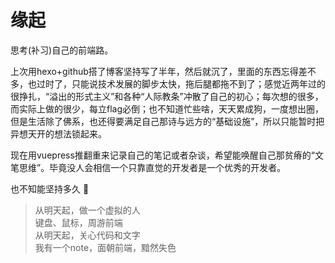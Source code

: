 # 缘起
思考(补习)自己的前端路。

上次用hexo+github搭了博客坚持写了半年，然后就沉了，里面的东西忘得差不多，也过时了，只能说技术发展的脚步太快，拖后腿都拖不到了；感觉近两年过的很挣扎，“溢出的形式主义”和各种“人际教条”冲散了自己的初心；每次想的很多，而实际上做的很少，每立flag必倒；也不知道忙些啥，天天累成狗，一度想出圈，但是生活除了佛系，也还得要满足自己那诗与远方的“基础设施”，所以只能暂时把异想天开的想法锁起来。

现在用vuepress推翻重来记录自己的笔记或者杂谈，希望能唤醒自己那贫瘠的“文笔思维”。毕竟没人会相信一个只靠直觉的开发者是一个优秀的开发者。

也不知能坚持多久 :see_no_evil:

> 从明天起，做一个虚拟的人<br>
> 键盘、鼠标，周游前端<br>
> 从明天起，关心代码和文字<br>
> 我有一个note，面朝前端，黯然失色<br>


